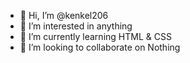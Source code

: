 - 👋 Hi, I’m @kenkel206
- 👀 I’m interested in anything
- 🌱 I’m currently learning HTML & CSS
- 💞️ I’m looking to collaborate on Nothing

<!---
kenkel206/kenkel206 is a ✨ special ✨ repository because its `README.md` (this file) appears on your GitHub profile.
You can click the Preview link to take a look at your changes.
--->
